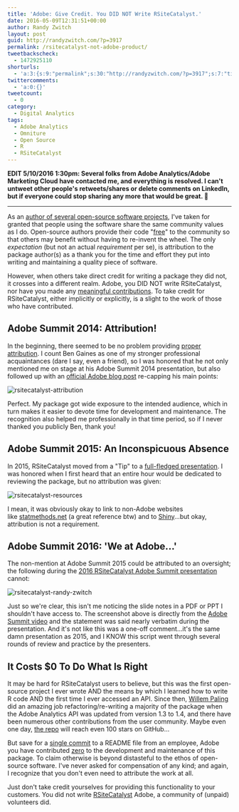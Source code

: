 ```yaml
---
title: 'Adobe: Give Credit. You DID NOT Write RSiteCatalyst.'
date: 2016-05-09T12:31:51+00:00
author: Randy Zwitch
layout: post
guid: http://randyzwitch.com/?p=3917
permalink: /rsitecatalyst-not-adobe-product/
tweetbackscheck:
  - 1472925110
shorturls:
  - 'a:3:{s:9:"permalink";s:30:"http://randyzwitch.com/?p=3917";s:7:"tinyurl";s:26:"http://tinyurl.com/hlhqlh6";s:4:"isgd";s:19:"http://is.gd/a6abIk";}'
twittercomments:
  - 'a:0:{}'
tweetcount:
  - 0
category:
  - Digital Analytics
tags:
  - Adobe Analytics
  - Omniture
  - Open Source
  - R
  - RSiteCatalyst
---
```

**EDIT 5/10/2016 1:30pm: Several folks from Adobe Analytics/Adobe Marketing Cloud have contacted me, and everything is resolved. I can't untweet other people's retweets/shares or delete comments on LinkedIn, but if everyone could stop sharing any more that would be great. 🙂**

* * *

As an [author of several open-source software projects](https://github.com/randyzwitch), I've taken for granted that people using the software share the same community values as I do. Open-source authors provide their code "[free](http://www.howtogeek.com/howto/31717/what-do-the-phrases-free-speech-vs.-free-beer-really-mean/)" to the community so that others may benefit without having to re-invent the wheel. The only _expectation_ (but not an actual _requirement_ per se), is attribution to the package author(s) as a thank you for the time and effort they put into writing and maintaining a quality piece of software.

However, when others take direct credit for writing a package they did not, it crosses into a different realm. Adobe, you DID NOT write RSiteCatalyst, nor have you made any [meaningful contributions](https://github.com/randyzwitch/RSiteCatalyst/graphs/contributors). To take credit for RSiteCatalyst, either implicitly or explicitly, is a slight to the work of those who have contributed.





## Adobe Summit 2014: Attribution!

In the beginning, there seemed to be no problem providing [proper attribution](https://blogs.adobe.com/digitalmarketing/analytics/playing-hits-summit-2014-filtered-metrics-error-monitoring/). I count Ben Gaines as one of my stronger professional acquaintances (dare I say, even a friend), so I was honored that he not only mentioned me on stage at his Adobe Summit 2014 presentation, but also followed up with an [official Adobe blog post](https://blogs.adobe.com/digitalmarketing/analytics/playing-hits-summit-2014-filtered-metrics-error-monitoring/) re-capping his main points:

<img class="aligncenter size-large wp-image-3924" src="http://i0.wp.com/randyzwitch.com/wp-content/uploads/2016/05/rsitecatalyst-attribution-1024x603.png?fit=1024%2C603" alt="rsitecatalyst-attribution" srcset="http://i2.wp.com/randyzwitch.com/wp-content/uploads/2016/05/rsitecatalyst-attribution.png?resize=1024%2C603 1024w, http://i2.wp.com/randyzwitch.com/wp-content/uploads/2016/05/rsitecatalyst-attribution.png?resize=150%2C88 150w, http://i2.wp.com/randyzwitch.com/wp-content/uploads/2016/05/rsitecatalyst-attribution.png?resize=300%2C177 300w, http://i2.wp.com/randyzwitch.com/wp-content/uploads/2016/05/rsitecatalyst-attribution.png?resize=768%2C452 768w, http://i2.wp.com/randyzwitch.com/wp-content/uploads/2016/05/rsitecatalyst-attribution.png?w=1494 1494w" sizes="(max-width: 1000px) 100vw, 1000px" data-recalc-dims="1" />

Perfect. My package got wide exposure to the intended audience, which in turn makes it easier to devote time for development and maintenance. The recognition also helped me professionally in that time period, so if I never thanked you publicly Ben, thank you!

## Adobe Summit 2015: An Inconspicuous Absence

In 2015, RSiteCatalyst moved from a "Tip" to a [full-fledged presentation](http://video.tv.adobe.com/v/2314t_876d7009-77fb-4a67-86bc-70475fddf88e/). I was honored when I first heard that an entire hour would be dedicated to reviewing the package, but no attribution was given:

<img class="aligncenter size-large wp-image-3919" src="http://i0.wp.com/randyzwitch.com/wp-content/uploads/2016/05/rsitecatalyst-resources-1024x569.png?fit=1024%2C569" alt="rsitecatalyst-resources" srcset="http://i1.wp.com/randyzwitch.com/wp-content/uploads/2016/05/rsitecatalyst-resources.png?resize=1024%2C569 1024w, http://i1.wp.com/randyzwitch.com/wp-content/uploads/2016/05/rsitecatalyst-resources.png?resize=150%2C83 150w, http://i1.wp.com/randyzwitch.com/wp-content/uploads/2016/05/rsitecatalyst-resources.png?resize=300%2C167 300w, http://i1.wp.com/randyzwitch.com/wp-content/uploads/2016/05/rsitecatalyst-resources.png?resize=768%2C427 768w, http://i1.wp.com/randyzwitch.com/wp-content/uploads/2016/05/rsitecatalyst-resources.png?w=2000 2000w, http://i1.wp.com/randyzwitch.com/wp-content/uploads/2016/05/rsitecatalyst-resources.png?w=3000 3000w" sizes="(max-width: 1000px) 100vw, 1000px" data-recalc-dims="1" />

I mean, it was obviously okay to link to non-Adobe websites like [statmethods.net](http://statmethods.net/) (a great reference btw) and to [Shiny](http://shiny.rstudio.com/)...but okay, attribution is not a requirement.

## Adobe Summit 2016: 'We at Adobe...'

The non-mention at Adobe Summit 2015 could be attributed to an oversight; the following during the [2016 RSiteCatalyst Adobe Summit presentation](http://summit.adobe.com/na/sessions/summit-online/online2016/#/video/15150t_b09a171f-dc7c-4ff3-b71c-cf79dedb6e94) cannot:

<img class="aligncenter size-large wp-image-3921" src="http://i2.wp.com/randyzwitch.com/wp-content/uploads/2016/05/rsitecatalyst-randy-zwitch-1024x659.png?fit=1024%2C659" alt="rsitecatalyst-randy-zwitch" srcset="http://i1.wp.com/randyzwitch.com/wp-content/uploads/2016/05/rsitecatalyst-randy-zwitch.png?resize=1024%2C659 1024w, http://i1.wp.com/randyzwitch.com/wp-content/uploads/2016/05/rsitecatalyst-randy-zwitch.png?resize=150%2C97 150w, http://i1.wp.com/randyzwitch.com/wp-content/uploads/2016/05/rsitecatalyst-randy-zwitch.png?resize=300%2C193 300w, http://i1.wp.com/randyzwitch.com/wp-content/uploads/2016/05/rsitecatalyst-randy-zwitch.png?resize=768%2C494 768w" sizes="(max-width: 1000px) 100vw, 1000px" data-recalc-dims="1" />

Just so we're clear, this isn't me noticing the slide notes in a PDF or PPT I shouldn't have access to. The screenshot above is directly from the [Adobe Summit video](http://summit.adobe.com/na/sessions/summit-online/online2016/#/video/15150t_b09a171f-dc7c-4ff3-b71c-cf79dedb6e94) and the statement was said nearly verbatim during the presentation. And it's not like this was a one-off comment...it's the same damn presentation as 2015, and I KNOW this script went through several rounds of review and practice by the presenters.

## It Costs $0 To Do What Is Right

It may be hard for RSiteCatalyst users to believe, but this was the first open-source project I ever wrote AND the means by which I learned how to write R code AND the first time I ever accessed an API. Since then, [Willem Paling](https://github.com/WillemPaling) did an amazing job refactoring/re-writing a majority of the package when the Adobe Analytics API was updated from version 1.3 to 1.4, and there have been numerous other contributions from the user community. Maybe even one day, [the repo](https://github.com/randyzwitch/RSiteCatalyst) will reach even 100 stars on GitHub...

But save for a [single commit](https://github.com/randyzwitch/RSiteCatalyst/commit/706d2997cc9ec3a95eff756308110c12e217e1ca) to a README file from an employee, Adobe you have contributed <span style="text-decoration: underline;">zero</span> to the development and maintenance of this package. To claim otherwise is beyond distasteful to the ethos of open-source software. I've never asked for compensation of any kind; and again, I recognize that you don't even need to attribute the work at all.

Just don't take credit yourselves for providing this functionality to your customers. You did not write [RSiteCatalyst](https://github.com/randyzwitch/RSiteCatalyst) Adobe, a community of (unpaid) volunteers did.
